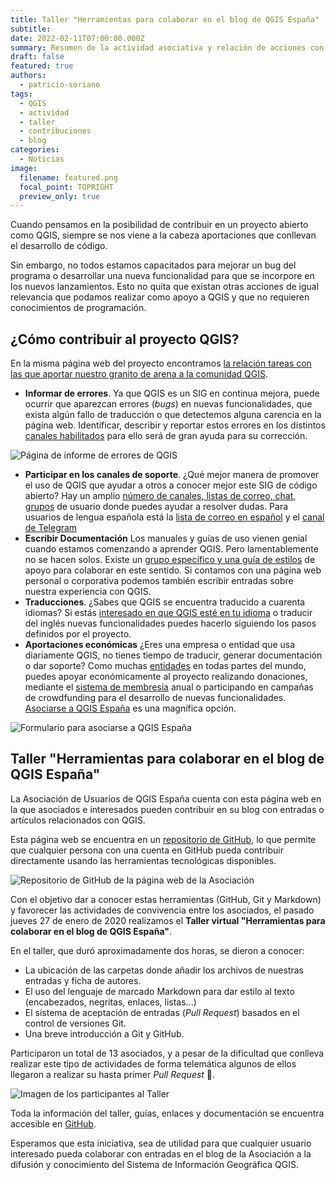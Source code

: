 ```yaml
---
title: Taller "Herramientas para colaborar en el blog de QGIS España"
subtitle: 
date: 2022-02-11T07:00:00.000Z
summary: Resumen de la actividad asociativa y relación de acciones con las que se pueden colaborar al proyecto QGIS.
draft: false
featured: true
authors:
  - patricio-soriano
tags:
  - QGIS
  - actividad
  - taller
  - contribuciones
  - blog
categories:
  - Noticias
image:
  filename: featured.png
  focal_point: TOPRIGHT
  preview_only: true
---
```


Cuando pensamos en la posibilidad de contribuir en un proyecto abierto como QGIS, siempre se nos viene a la cabeza aportaciones que conllevan el desarrollo de código. 

Sin embargo, no todos estamos capacitados para mejorar un bug del programa o desarrollar una nueva funcionalidad para que se incorpore en los nuevos lanzamientos. Esto no quita que existan otras acciones de igual relevancia que podamos realizar como apoyo a QGIS y que no requieren conocimientos de programación.

## ¿Cómo contribuir al proyecto QGIS?

En la misma página web del proyecto encontramos [la relación tareas con las que aportar nuestro granito de arena a la comunidad QGIS](https://www.qgis.org/es/site/getinvolved/index.html).

- **Informar de errores**. Ya que QGIS es un SIG en continua mejora, puede ocurrir que aparezcan errores (*bugs*) en nuevas funcionalidades, que exista algún fallo de traducción o que detectemos alguna carencia en la página web. Identificar, describir y reportar estos errores en los distintos [canales habilitados](https://www.qgis.org/es/site/getinvolved/development/bugreporting.html#bugs-features-and-issues) para ello  será de gran ayuda para su corrección.

![Página de informe de errores de QGIS](issues.png)

- **Participar en los canales de soporte**. ¿Qué mejor manera de promover el uso de QGIS que ayudar a otros a conocer mejor este SIG de código abierto? Hay un amplio [número de canales, listas de correo, chat, grupos](https://www.qgis.org/es/site/forusers/support.html) de usuario donde puedes ayudar a resolver dudas. Para usuarios de lengua española está la [lista de correo en español](https://lists.osgeo.org/mailman/listinfo/qgis-es) y el [canal de Telegram](https://telegram.me/qgis_es)
- **Escribir Documentación** Los manuales y guías de uso vienen genial cuando estamos comenzando a aprender QGIS. Pero lamentablemente no se hacen solos. Existe un [grupo específico y una guía de estilos](https://www.qgis.org/es/site/getinvolved/document.html) de apoyo para colaborar en este sentido. Si contamos con una página web personal o corporativa podemos también escribir entradas sobre nuestra experiencia con QGIS.
- **Traducciones**. ¿Sabes que QGIS se encuentra traducido a cuarenta idiomas? Si estás [interesado en que QGIS esté en tu idioma](https://www.qgis.org/es/site/getinvolved/governance/governance.html#gui-translation) o traducir del inglés nuevas funcionalidades puedes hacerlo siguiendo los pasos definidos por el proyecto.
- **Aportaciones económicas** ¿Eres una empresa o entidad que usa diariamente QGIS, no tienes tiempo de traducir, generar documentación o dar soporte? Como muchas [entidades](https://www.qgis.org/en/site/about/sustaining_members.html) en todas partes del mundo, puedes apoyar económicamente al proyecto realizando donaciones, mediante el [sistema de membresía](https://www.qgis.org/es/site/getinvolved/governance/sustaining_members/index.html) anual o participando en campañas de crowdfunding para el desarrollo de nuevas funcionalidades. [Asociarse a QGIS España](https://www.qgis.es/alta-socios/) es una magnífica opción.

![Formulario para asociarse a QGIS España](asociarse.png)

## Taller "Herramientas para colaborar en el blog de QGIS España"

La Asociación de Usuarios de QGIS España cuenta con esta página web en la que asociados e interesados pueden contribuir en su blog con entradas o artículos relacionados con QGIS.

Esta página web se encuentra en un [repositorio de GitHub](https://github.com/qgises/qgis-es), lo que permite que cualquier persona con una cuenta en GitHub pueda contribuir directamente usando las herramientas tecnológicas disponibles.

![Repositorio de GitHub de la página web de la Asociación](repo_qgis_es.png)

Con el objetivo dar a conocer estas herramientas (GitHub, Git y Markdown) y favorecer las actividades de convivencia  entre los asociados, el pasado jueves 27 de enero de 2020 realizamos el **Taller virtual "Herramientas para colaborar en el blog de QGIS España"**.

En el taller, que duró aproximadamente dos horas, se dieron a conocer:

- La ubicación de las carpetas donde añadir los archivos de nuestras entradas y ficha de autores.
- El uso del lenguaje de marcado Markdown para dar estilo al texto (encabezados, negritas, enlaces, listas...)
- El sistema de aceptación de entradas (*Pull Request*) basados en el control de versiones Git.
- Una breve introducción a Git y GitHub.

Participaron un total de 13 asociados, y a pesar de la dificultad que conlleva realizar este tipo de actividades de forma telemática algunos de ellos llegaron a realizar su hasta primer *Pull Request* 💪.

![Imagen de los participantes al Taller](featured.png)

Toda la información del taller, guías, enlaces y documentación se encuentra accesible en [GitHub](https://github.com/sigdeletras/taller-blog-qgises).

Esperamos que esta iniciativa, sea de utilidad para que cualquier usuario interesado pueda colaborar con entradas en el blog de la Asociación a la difusión y conocimiento del Sistema de Información Geográfica QGIS.